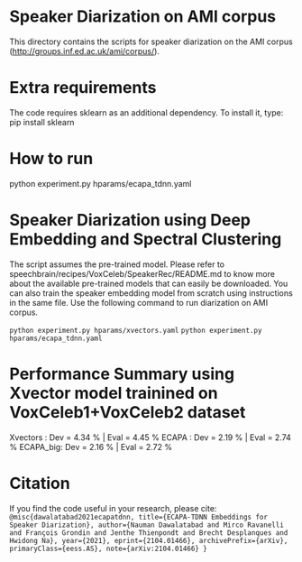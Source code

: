 # Speaker Diarization on AMI corpus
This directory contains the scripts for speaker diarization on the AMI corpus (http://groups.inf.ed.ac.uk/ami/corpus/).

# Extra requirements
The code requires sklearn as an additional dependency. To install it, type:
pip install sklearn

# How to run
python experiment.py hparams/ecapa_tdnn.yaml

# Speaker Diarization using Deep Embedding and Spectral Clustering
The script assumes the pre-trained model. Please refer to speechbrain/recipes/VoxCeleb/SpeakerRec/README.md to know more about the available pre-trained models that can easily be downloaded.
You can also train the speaker embedding model from scratch using instructions in the same file. Use the following command to run diarization on AMI corpus.

`python experiment.py hparams/xvectors.yaml`
`python experiment.py hparams/ecapa_tdnn.yaml`

# Performance Summary using Xvector model trainined on VoxCeleb1+VoxCeleb2 dataset
Xvectors : Dev = 4.34 % | Eval = 4.45 %
ECAPA   :  Dev = 2.19 % | Eval = 2.74 %
ECAPA_big: Dev = 2.16 % | Eval = 2.72 %

# Citation
If you find the code useful in your research, please cite:
`
@misc{dawalatabad2021ecapatdnn,
      title={ECAPA-TDNN Embeddings for Speaker Diarization},
      author={Nauman Dawalatabad and Mirco Ravanelli and François Grondin and Jenthe Thienpondt and Brecht Desplanques and Hwidong Na},
      year={2021},
      eprint={2104.01466},
      archivePrefix={arXiv},
      primaryClass={eess.AS},
      note={arXiv:2104.01466}
}
`
